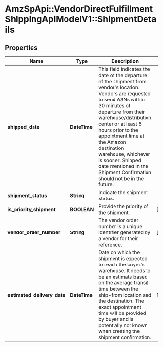 # AmzSpApi::VendorDirectFulfillmentShippingApiModelV1::ShipmentDetails

## Properties
Name | Type | Description | Notes
------------ | ------------- | ------------- | -------------
**shipped_date** | **DateTime** | This field indicates the date of the departure of the shipment from vendor&#x27;s location. Vendors are requested to send ASNs within 30 minutes of departure from their warehouse/distribution center or at least 6 hours prior to the appointment time at the Amazon destination warehouse, whichever is sooner. Shipped date mentioned in the Shipment Confirmation should not be in the future. | 
**shipment_status** | **String** | Indicate the shipment status. | 
**is_priority_shipment** | **BOOLEAN** | Provide the priority of the shipment. | [optional] 
**vendor_order_number** | **String** | The vendor order number is a unique identifier generated by a vendor for their reference. | [optional] 
**estimated_delivery_date** | **DateTime** | Date on which the shipment is expected to reach the buyer&#x27;s warehouse. It needs to be an estimate based on the average transit time between the ship-from location and the destination. The exact appointment time will be provided by buyer and is potentially not known when creating the shipment confirmation. | [optional] 

